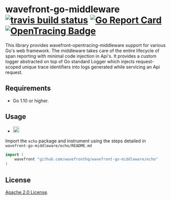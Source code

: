 # wavefront-go-middleware [![travis build status](https://travis-ci.com/wavefrontHQ/wavefront-go-middleware.svg?branch=master)](https://travis-ci.com/wavefrontHQ/wavefront-go-middleware) [![Go Report Card](https://goreportcard.com/badge/github.com/wavefrontHQ/wavefront-go-middleware)](https://goreportcard.com/report/github.com/wavefrontHQ/wavefront-go-middleware) [![OpenTracing Badge](https://img.shields.io/badge/OpenTracing-enabled-blue.svg)](http://opentracing.io)

This library provides wavefront-opentracing-middleware support for various Go's web framework. The middleware takes care of the entire lifecycle of span reporting with minimal code injection in Api's. It provides a custom logger abstracted on top of Go standard Logger which injects request-scoped unique trace identifiers into logs generated while servicing an Api request. 

## Requirements
-   Go 1.10 or higher.

## Usage

- <a href="https://echo.labstack.com"><img height="20" src="https://cdn.labstack.com/images/echo-logo.svg"></a>

Import the `echo` package and instrument using the steps detailed in `wavefront-go-middleware/echo/README.md`
```go
import (
    wavefront "github.com/wavefronthq/wavefront-go-middleware/echo"
)
```

## License
[Apache 2.0 License](LICENSE).